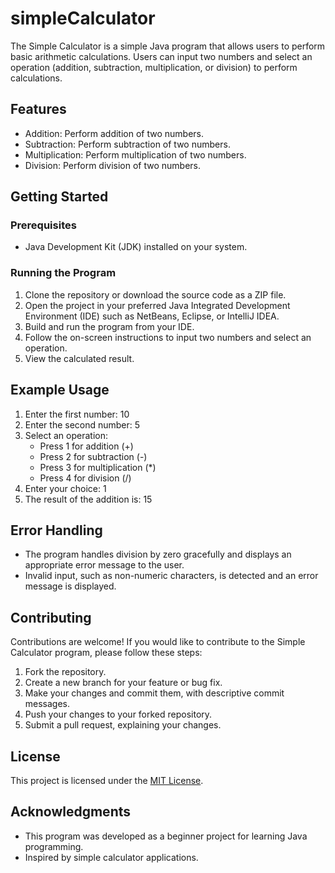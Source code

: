 # simpleCalculator

The Simple Calculator is a simple Java program that allows users to perform basic arithmetic calculations. Users can input two numbers and select an operation (addition, subtraction, multiplication, or division) to perform calculations.

## Features

- Addition: Perform addition of two numbers.
- Subtraction: Perform subtraction of two numbers.
- Multiplication: Perform multiplication of two numbers.
- Division: Perform division of two numbers.

## Getting Started

### Prerequisites

- Java Development Kit (JDK) installed on your system.

### Running the Program

1. Clone the repository or download the source code as a ZIP file.
2. Open the project in your preferred Java Integrated Development Environment (IDE) such as NetBeans, Eclipse, or IntelliJ IDEA.
3. Build and run the program from your IDE.
4. Follow the on-screen instructions to input two numbers and select an operation.
5. View the calculated result.

## Example Usage

1. Enter the first number: 10
2. Enter the second number: 5
3. Select an operation:
   - Press 1 for addition (+)
   - Press 2 for subtraction (-)
   - Press 3 for multiplication (*)
   - Press 4 for division (/)
4. Enter your choice: 1
5. The result of the addition is: 15

## Error Handling

- The program handles division by zero gracefully and displays an appropriate error message to the user.
- Invalid input, such as non-numeric characters, is detected and an error message is displayed.

## Contributing

Contributions are welcome! If you would like to contribute to the Simple Calculator program, please follow these steps:

1. Fork the repository.
2. Create a new branch for your feature or bug fix.
3. Make your changes and commit them, with descriptive commit messages.
4. Push your changes to your forked repository.
5. Submit a pull request, explaining your changes.

## License

This project is licensed under the [MIT License](LICENSE).

## Acknowledgments

- This program was developed as a beginner project for learning Java programming.
- Inspired by simple calculator applications.

